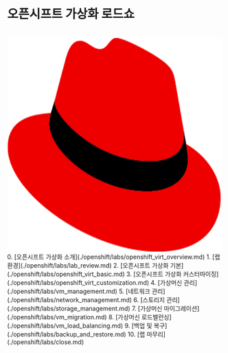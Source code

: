 # 오픈시프트 가상화 로드쇼
<br>
<img align="left" src="./common-images/Logo-Red_Hat-Hat_icon-Standard-RGB.png" width="500px" height=500px" title="100px" alt="안녕">
0. [오픈시프트 가상화 소개](./openshift/labs/openshift_virt_overview.md)
1. [랩 환경](./openshift/labs/lab_review.md)
2. [오픈시프트 가상화 기본](./openshift/labs/openshift_virt_basic.md)
3. [오픈시프트 가상화 커스터마이징](./openshift/labs/openshift_virt_customization.md)
4. [가상머신 관리](./openshift/labs/vm_management.md)
5. [네트워크 관리](./openshift/labs/network_management.md)
6. [스토리지 관리](./openshift/labs/storage_management.md)
7. [가상머신 마이그레이션](./openshift/labs/vm_migration.md)
8. [가상머신 로드밸런싱](./openshift/labs/vm_load_balancing.md)
9. [백업 및 복구](./openshift/labs/backup_and_restore.md)
10. [랩 마무리](./openshift/labs/close.md)
